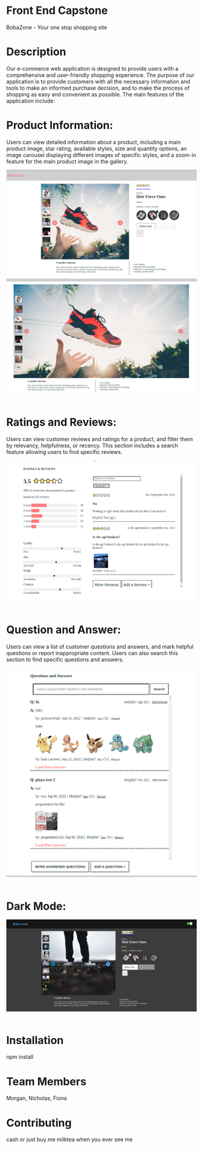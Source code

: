 # Front End Capstone
BobaZone - Your one stop shopping site

# Description
Our e-commerce web application is designed to provide users with a comprehensive and user-friendly shopping experience. The purpose of our application is to provide customers with all the necessary information and tools to make an informed purchase decision, and to make the process of shopping as easy and convenient as possible. The main features of the application include:

# Product Information:
Users can view detailed information about a product, including a main product image, star rating, available styles, size and quantity options, an image carousel displaying different images of specific styles, and a zoom-in feature for the main product image in the gallery.

<div align="center">
  <img src="Atelier_Product_Info.png">
  <img src="Atelier_Product_Info_Zoom.png">
</div>
<br/>

# Ratings and Reviews: 
Users can view customer reviews and ratings for a product, and filter them by relevancy, helpfulness, or recency. This section includes a search feature allowing users to find specific reviews.

<div align="center">
  <img src="Ratings_Reviews.png">
</div>
<br/>

# Question and Answer: 
Users can view a list of customer questions and answers, and mark helpful questions or report inappropriate content. Users can also search this section to find specific questions and answers.

<div align="center">
  <img src="Question_Answers.png">
</div>
<br/>

# Dark Mode:
<div align="center">
  <img src="Dark_Mode.png">
</div>
<br/>

# Installation
npm install

# Team Members
Morgan, Nicholas, Fiona

# Contributing
cash or just buy me milktea when you ever see me

